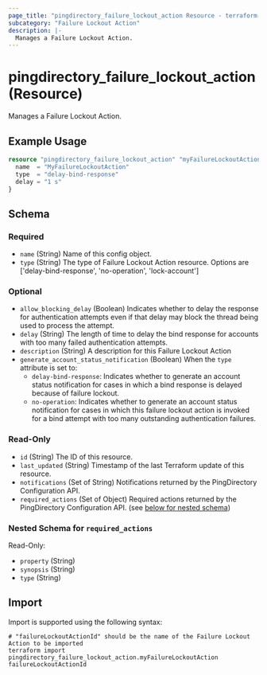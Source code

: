 ```yaml
---
page_title: "pingdirectory_failure_lockout_action Resource - terraform-provider-pingdirectory"
subcategory: "Failure Lockout Action"
description: |-
  Manages a Failure Lockout Action.
---
```


# pingdirectory_failure_lockout_action (Resource)

Manages a Failure Lockout Action.

## Example Usage

```terraform
resource "pingdirectory_failure_lockout_action" "myFailureLockoutAction" {
  name  = "MyFailureLockoutAction"
  type  = "delay-bind-response"
  delay = "1 s"
}
```

<!-- schema generated by tfplugindocs -->
## Schema

### Required

- `name` (String) Name of this config object.
- `type` (String) The type of Failure Lockout Action resource. Options are ['delay-bind-response', 'no-operation', 'lock-account']

### Optional

- `allow_blocking_delay` (Boolean) Indicates whether to delay the response for authentication attempts even if that delay may block the thread being used to process the attempt.
- `delay` (String) The length of time to delay the bind response for accounts with too many failed authentication attempts.
- `description` (String) A description for this Failure Lockout Action
- `generate_account_status_notification` (Boolean) When the `type` attribute is set to:
  - `delay-bind-response`: Indicates whether to generate an account status notification for cases in which a bind response is delayed because of failure lockout.
  - `no-operation`: Indicates whether to generate an account status notification for cases in which this failure lockout action is invoked for a bind attempt with too many outstanding authentication failures.

### Read-Only

- `id` (String) The ID of this resource.
- `last_updated` (String) Timestamp of the last Terraform update of this resource.
- `notifications` (Set of String) Notifications returned by the PingDirectory Configuration API.
- `required_actions` (Set of Object) Required actions returned by the PingDirectory Configuration API. (see [below for nested schema](#nestedatt--required_actions))

<a id="nestedatt--required_actions"></a>
### Nested Schema for `required_actions`

Read-Only:

- `property` (String)
- `synopsis` (String)
- `type` (String)

## Import

Import is supported using the following syntax:

```shell
# "failureLockoutActionId" should be the name of the Failure Lockout Action to be imported
terraform import pingdirectory_failure_lockout_action.myFailureLockoutAction failureLockoutActionId
```

